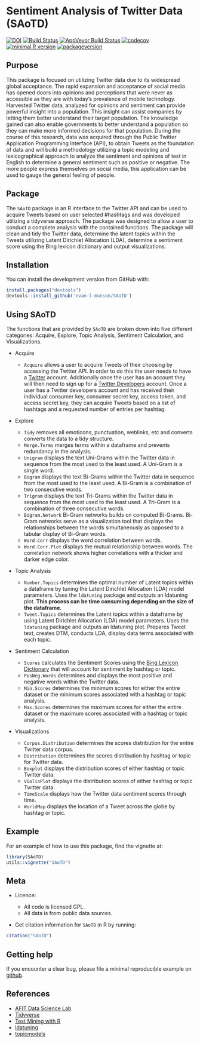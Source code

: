 Sentiment Analysis of Twitter Data (SAoTD)
================

<!-- don't edit the .md file, instead edit the .Rmd -->

[![DOI](https://zenodo.org/badge/117839390.svg)](https://zenodo.org/badge/latestdoi/117839390)
[![Build
Status](https://travis-ci.org/evan-l-munson/SAoTD.svg?branch=master)](https://travis-ci.org/evan-l-munson/SAoTD)
[![AppVeyor Build
Status](https://ci.appveyor.com/api/projects/status/github/evan-l-munson/SAoTD?branch=master&svg=true)](https://ci.appveyor.com/project/evan-l-munson/SAoTD)
[![codecov](https://codecov.io/gh/evan-l-munson/SAoTD/branch/master/graph/badge.svg)](https://codecov.io/gh/evan-l-munson/SAoTD)
[![minimal R
version](https://img.shields.io/badge/R%3E%3D-3.3.0-6666ff.svg)](https://cran.r-project.org/)
[![packageversion](https://img.shields.io/badge/Package%20version-0.1.0-orange.svg?style=flat-square)](https://github.com/evan-l-munson/SAoTD)

## Purpose

This package is focused on utilizing Twitter data due to its widespread
global acceptance. The rapid expansion and acceptance of social media
has opened doors into opinions and perceptions that were never as
accessible as they are with today’s prevalence of mobile technology.
Harvested Twitter data, analyzed for opinions and sentiment can provide
powerful insight into a population. This insight can assist companies by
letting them better understand their target population. The knowledge
gained can also enable governments to better understand a population so
they can make more informed decisions for that population. During the
course of this research, data was acquired through the Public Twitter
Application Programming Interface (API), to obtain Tweets as the
foundation of data and will build a methodology utilizing a topic
modeling and lexicographical approach to analyze the sentiment and
opinions of text in English to determine a general sentiment such as
positive or negative. The more people express themselves on social
media, this application can be used to gauge the general feeling of
people.

## Package

The `SAoTD` package is an R interface to the Twitter API and can be used
to acquire Tweets based on user selected \#hashtags and was developed
utilizing a tidyverse approach. The package was designed to allow a user
to conduct a complete analysis with the contained functions. The package
will clean and tidy the Twitter data, determine the latent topics within
the Tweets utilizing Latent Dirichlet Allocation (LDA), determine a
sentiment score using the Bing lexicon dictionary and output
visualizations.

## Installation

You can install the development version from GitHub with:

``` r
install.packages("devtools")
devtools::install_github('evan-l-munson/SAoTD')
```

## Using SAoTD

The functions that are provided by `SAoTD` are broken down into five
different categories: Acquire, Explore, Topic Analysis, Sentiment
Calculation, and Visualizations.

  - Acquire
    
      - `Acquire` allows a user to acquire Tweets of their choosing by
        accessing the Twitter API. In order to do this the user needs to
        have a [Twitter](https://twitter.com) account. Additionally once
        the user has an account they will then need to sign up for a
        [Twitter Developers](https://dev.twitter.com/) account. Once a
        user has a Twitter developers account and has received their
        individual consumer key, consumer secret key, access token, and
        access secret key, they can acquire Tweets based on a list of
        hashtags and a requested number of entries per hashtag.

  - Explore
    
      - `Tidy` removes all emoticons, punctuation, weblinks, etc and
        converts converts the data to a tidy structure.
      - `Merge.Terms` merges terms within a dataframe and prevents
        redundancy in the analysis.
      - `Unigram` displays the text Uni-Grams within the Twitter data in
        sequence from the most used to the least used. A Uni-Gram is a
        single word.
      - `Bigram` displays the text Bi-Grams within the Twitter data in
        sequence from the most used to the least used. A Bi-Gram is a
        combination of two consecutive words.
      - `Trigram` displays the text Tri-Grams within the Twitter data in
        sequence from the most used to the least used. A Tri-Gram is a
        combination of three consecutive words.
      - `Bigram.Network` Bi-Gram networks builds on computed Bi-Grams.
        Bi-Gram networks serve as a visualization tool that displays the
        relationships between the words simultaneously as opposed to a
        tabular display of Bi-Gram words.
      - `Word.Corr` displays the word correlation between words.
      - `Word.Corr.Plot` displays the mutual relationship between words.
        The correlation network shows higher correlations with a thicker
        and darker edge color.

  - Topic Analysis
    
      - `Number.Topics` determines the optimal number of Latent topics
        within a dataframe by tuning the Latent Dirichlet Allocation
        (LDA) model parameters. Uses the `ldatuning` package and outputs
        an ldatuning plot. **This process can be time consuming
        depending on the size of the dataframe.**
      - `Tweet.Topics` determines the Latent topics within a dataframe
        by using Latent Dirichlet Allocation (LDA) model parameters.
        Uses the `ldatuning` package and outputs an ldatuning plot.
        Prepares Tweet text, creates DTM, conducts LDA, display data
        terms associated with each topic.

  - Sentiment Calculation
    
      - `Scores` calculates the Sentiment Scores using the [Bing Lexicon
        Dictionary](https://www.cs.uic.edu/~liub/FBS/sentiment-analysis.html)
        that will account for sentiment by hashtag or topic.
      - `PosNeg.Words` determines and displays the most positive and
        negative words within the Twitter data.
      - `Min.Scores` determines the minimum scores for either the entire
        dataset or the minimum scores associated with a hashtag or topic
        analysis.
      - `Max.Scores` determines the maximum scores for either the entire
        dataset or the maximum scores associated with a hashtag or topic
        analysis.

  - Visualizations
    
      - `Corpus.Distribution` determines the scores distribution for the
        entire Twitter data corpus.
      - `Distribution` determines the scores distribution by hashtag or
        topic for Twitter data.
      - `Boxplot` displays the distribution scores of either hashtag or
        topic Twitter data.
      - `ViolinPlot` displays the distribution scores of either hashtag
        or topic Twitter data.
      - `TimeScale` displays how the Twitter data sentiment scores
        through time.  
      - `WorldMap` displays the location of a Tweet across the globe by
        hashtag or topic.

## Example

For an example of how to use this package, find the vignette at:

``` r
library(SAoTD)
utils::vignette("SAoTD")
```

## Meta

  - Licence:
    
      - All code is licensed GPL.
      - All data is from public data sources.

  - Get citation information for `SAoTD` in R by running:

<!-- end list -->

``` r
citation("SAoTD")
```

## Getting help

If you encounter a clear bug, please file a minimal reproducible example
on [github](https://github.com/evan-l-munson/SAoTD/issues).

## References

  - [AFIT Data Science Lab](https://github.com/AFIT-R)
  - [Tidyverse](https://www.tidyverse.org/)
  - [Text Mining with
    R](https://www.tidytextmining.com/)
  - [ldatuning](https://github.com/nikita-moor/ldatuning)
  - [topicmodels](https://cran.r-project.org/web/packages/topicmodels/index.html)
